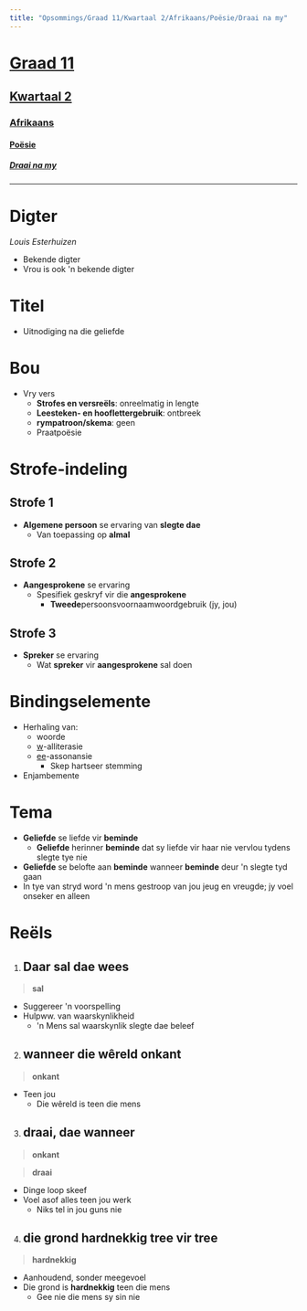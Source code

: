 ```yaml
---
title: "Opsommings/Graad 11/Kwartaal 2/Afrikaans/Poësie/Draai na my"
---
```

# [Graad 11](/opsommings/gr11/)
## [Kwartaal 2](/opsommings/gr11/kw2/)
### [Afrikaans](/opsommings/gr11/kw2/afr)
#### [Poësie](/opsommings/gr11/kw2/afr/poesie)
##### [Draai na my​](/opsommings/gr11/kw2/afr/poesie/draai-na-my)
---

# Digter
*Louis Esterhuizen*
- Bekende digter
- Vrou is ook 'n bekende digter

# Titel
- Uitnodiging na die geliefde

# Bou
- Vry vers
  - **Strofes en versreëls**: onreelmatig in lengte
  - **Leesteken- en hooflettergebruik**: ontbreek
  - **rympatroon/skema**: geen
  - Praatpoësie

# Strofe-indeling
## Strofe 1
- **Algemene persoon** se ervaring van **slegte dae**
  - Van toepassing op **almal**

## Strofe 2
- **Aangesprokene** se ervaring
  - Spesifiek geskryf vir die **angesprokene​**
    - **Tweede**persoonsvoornaamwoordgebruik​ (jy, jou)

## Strofe 3
- **Spreker** se ervaring
  - Wat **spreker** vir **aangesprokene** sal doen


# Bindingselemente
- Herhaling van:
  - woorde
  - <u>w</u>-alliterasie
  - <u>ee</u>-assonansie
    - Skep hartseer stemming
- Enjambemente


# Tema
- **Geliefde** se liefde vir **beminde**
  - **Geliefde** herinner **beminde** dat sy liefde vir haar nie vervlou tydens slegte tye nie
- **Geliefde** se belofte aan **beminde** wanneer **beminde** deur 'n slegte tyd gaan
- In tye van stryd word 'n mens gestroop van jou jeug en vreugde; jy voel onseker en alleen


# Reëls
1. ## Daar **sal** dae wees​
> **sal**

- Suggereer 'n voorspelling
- Hulpww. van waarskynlikheid
  - 'n Mens sal waarskynlik slegte dae beleef

2. ## wanneer die wêreld **onkant**
> **onkant**

- Teen jou
  - Die wêreld is teen die mens

3. ## **draai**, dae wanneer
> **onkant**

> **draai**

- Dinge loop skeef
- Voel asof alles teen jou werk
  - Niks tel in jou guns nie

4. ## die grond **hardnekkig** tree vir tree​
> **hardnekkig**

- Aanhoudend, sonder meegevoel
- Die grond is **hardnekkig** teen die mens
  - Gee nie die mens sy sin nie